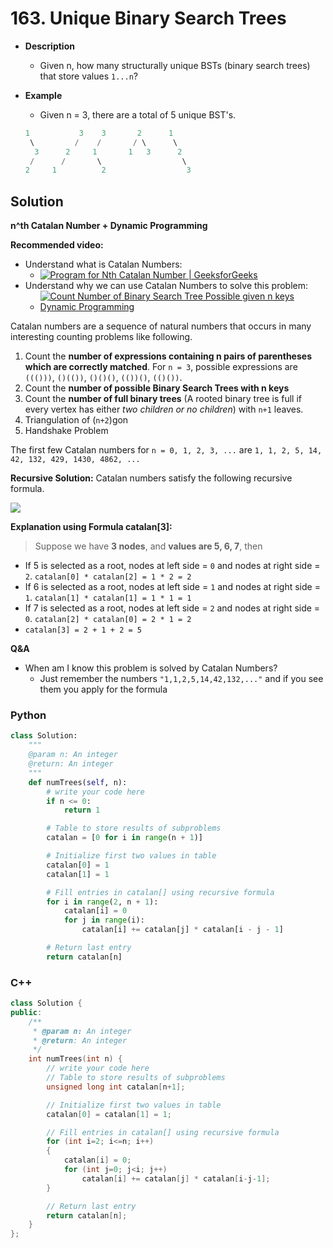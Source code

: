 # 163. Unique Binary Search Trees

- **Description**
    - Given n, how many structurally unique BSTs (binary search trees) that store values `1...n`?
- **Example**
    - Given n = 3, there are a total of 5 unique BST's.

    ```java
    1           3    3       2      1
     \         /    /       / \      \
      3      2     1       1   3      2
     /      /       \                  \
    2     1          2                  3
    ```


## Solution

**n^th Catalan Number + Dynamic Programming**

**Recommended video:**

- Understand what is Catalan Numbers:
  - [![Program for Nth Catalan Number | GeeksforGeeks](https://img.youtube.com/vi/2NZF2UKyh0g/0.jpg)](https://www.youtube.com/watch?v=2NZF2UKyh0g)
- Understand why we can use Catalan Numbers to solve this problem:
  - [![Count Number of Binary Search Tree Possible given n keys Dynamic Programming](https://img.youtube.com/vi/YDf982Lb84o/0.jpg)](https://www.youtube.com/watch?v=YDf982Lb84o)

Catalan numbers are a sequence of natural numbers that occurs in many interesting counting problems like following.

1. Count the **number of expressions containing n pairs of parentheses which are correctly matched**. For `n = 3`, possible expressions are `((()))`, `()(())`, `()()()`, `(())()`, `(()())`.
2. Count the **number of possible Binary Search Trees with n keys**
3. Count the **number of full binary trees** (A rooted binary tree is full if every vertex has either *two children or no children*) with `n+1` leaves.
4. Triangulation of (`n+2`)gon
5. Handshake Problem

The first few Catalan numbers for `n = 0, 1, 2, 3, ...` are `1, 1, 2, 5, 14, 42, 132, 429, 1430, 4862, ...`

**Recursive Solution:**
Catalan numbers satisfy the following recursive formula.

![](https://www.geeksforgeeks.org/wp-content/ql-cache/quicklatex.com-5caf1032c7225d073dd41cd7a9fa4e38_l3.svg)

**Explanation using Formula catalan[3]:**

> Suppose we have **3 nodes**, and **values are 5, 6, 7**, then

- If 5 is selected as a root, nodes at left side = `0` and nodes at right side = `2`. `catalan[0] * catalan[2] = 1 * 2 = 2`
- If 6 is selected as a root, nodes at left side = `1` and nodes at right side = `1`. `catalan[1] * catalan[1] = 1 * 1 = 1`
- If 7 is selected as a root, nodes at left side = `2` and nodes at right side = `0`. `catalan[2] * catalan[0] = 2 * 1 = 2`
- `catalan[3] = 2 + 1 + 2 = 5`

**Q&A**
- When am I know this problem is solved by Catalan Numbers?
  - Just remember the numbers `"1,1,2,5,14,42,132,..."` and if you see them you apply for the formula


### Python

```python
class Solution:
    """
    @param n: An integer
    @return: An integer
    """
    def numTrees(self, n):
        # write your code here
        if n <= 0:
            return 1

        # Table to store results of subproblems
        catalan = [0 for i in range(n + 1)]

        # Initialize first two values in table
        catalan[0] = 1
        catalan[1] = 1

        # Fill entries in catalan[] using recursive formula
        for i in range(2, n + 1):
            catalan[i] = 0
            for j in range(i):
                catalan[i] += catalan[j] * catalan[i - j - 1]

        # Return last entry
        return catalan[n]
```

### C++

```cpp
class Solution {
public:
    /**
     * @param n: An integer
     * @return: An integer
     */
    int numTrees(int n) {
        // write your code here
        // Table to store results of subproblems
        unsigned long int catalan[n+1];

        // Initialize first two values in table
        catalan[0] = catalan[1] = 1;

        // Fill entries in catalan[] using recursive formula
        for (int i=2; i<=n; i++)
        {
            catalan[i] = 0;
            for (int j=0; j<i; j++)
                catalan[i] += catalan[j] * catalan[i-j-1];
        }

        // Return last entry
        return catalan[n];
    }
};

```
